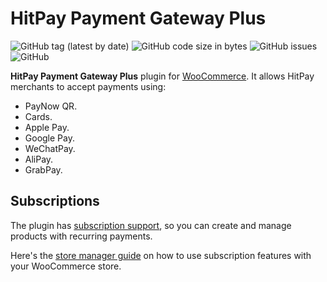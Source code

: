# HitPay Payment Gateway Plus

![GitHub tag (latest by date)](https://img.shields.io/github/v/tag/everhard/hitpay-payment-gateway-plus?label=Version&style=for-the-badge)
![GitHub code size in bytes](https://img.shields.io/github/languages/code-size/everhard/hitpay-payment-gateway-plus?style=for-the-badge)
![GitHub issues](https://img.shields.io/github/issues-raw/everhard/hitpay-payment-gateway-plus?style=for-the-badge)
![GitHub](https://img.shields.io/github/license/everhard/hitpay-payment-gateway-plus?style=for-the-badge)

**HitPay Payment Gateway Plus** plugin for [WooCommerce](https://woocommerce.com). It allows HitPay merchants to accept payments using:
- PayNow QR.
- Cards.
- Apple Pay.
- Google Pay. 
- WeChatPay.
- AliPay.
- GrabPay.

## Subscriptions
The plugin has [subscription support](https://woocommerce.com/products/woocommerce-subscriptions/), so you can create and manage products with recurring payments.

Here's the [store manager guide](https://woocommerce.com/document/subscriptions/store-manager-guide/) on how to use subscription features with your WooCommerce store.
